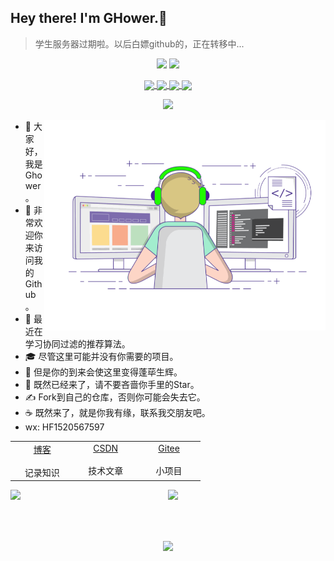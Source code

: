 <h2> Hey there! I'm GHower.👋</h2>

<!-- 
**GHower/GHower** is a ✨ _special_ ✨ repository because its `README.md` (this file) appears on your GitHub profile.

Here are some ideas to get you started:

![Anurag's GitHub stats](https://github-readme-stats.vercel.app/api?username=anuraghazra)

![Anurag's GitHub stats](https://github-readme-stats.vercel.app/api?username=anuraghazra&hide=contribs,prs)

![Anurag's GitHub stats](https://github-readme-stats.vercel.app/api?username=anuraghazra&count_private=true)

![Anurag's GitHub stats](https://github-readme-stats.vercel.app/api?username=anuraghazra&show_icons=true)

![Anurag's GitHub stats](https://github-readme-stats.vercel.app/api?username=GHower&show_icons=true&theme=radical)
-->

> 学生服务器过期啦。以后白嫖github的，正在转移中...

<p align = "center">
    <img src = "https://github-readme-stats.vercel.app/api?username=Ghower&count_private=true&show_icons=true&theme=tokyonight&line_height=27"/>
    <img src = "https://github-readme-stats.vercel.app/api/top-langs/?username=GHower&theme=tokyonight&hide=less,html,css,tsql,Dockerfile,scss,TSQL"/>
</p>

<p align = "center">
    <a href="https://github.com/GHower/ghSmall">
      <img align="center" src="https://github-readme-stats.vercel.app/api/pin/?username=Ghower&repo=ghSmall&theme=tokyonight" />
    </a>
    <a href="https://github.com/GHower/CfNovel">
      <img align="center" src="https://github-readme-stats.vercel.app/api/pin/?username=Ghower&repo=CfNovel&theme=tokyonight" />
    </a>
    <a href="https://github.com/GHower/leetcodeLearn">
      <img align="center" src="https://github-readme-stats.vercel.app/api/pin/?username=Ghower&repo=leetcodeLearn&theme=tokyonight" />
    </a>
     <a href="https://github.com/GHower/hower-hotel">
      <img align="center" src="https://github-readme-stats.vercel.app/api/pin/?username=Ghower&repo=hower-hotel&theme=tokyonight" />
    </a>
</p>

<p align = "center">
 <img src="https://activity-graph.herokuapp.com/graph?username=Ghower&theme=redical">
</p>

<img align="right" alt="GIF" src="https://raw.githubusercontent.com/devSouvik/devSouvik/master/gif3.gif" width="450"/>


- 🔭 大家好，我是Ghower。
- 🤔 非常欢迎你来访问我的Github。
- 🌱 最近在学习协同过滤的推荐算法。
- 🎓 尽管这里可能并没有你需要的项目。
- 💼 但是你的到来会使这里变得蓬荜生辉。
- 🌱 既然已经来了，请不要吝啬你手里的Star。
- ✍ Fork到自己的仓库，否则你可能会失去它。
- ☕ 既然来了，就是你我有缘，联系我交朋友吧。
- wx: HF1520567597 

<table>
  <tbody>
    <tr valign="top">
      <td width="23%" align="center">
       <a href="https://ghower.github.io">博客</a>
       <br><br>
       记录知识
      </td>
      <td width="23%" align="center">
       <a href="https://blog.csdn.net/weixin_40877427?spm=1000.2115.3001.5343">CSDN</a>
       <br><br>
       技术文章
     </td>
      <td width="23%" align="center">
       <a href="https://gitee.com/GHower">Gitee</a>
       <br><br>
       小项目
     </td>
    </tr>
  </tbody>
</table>

<p align = "center">
  <img align = "left" src = "https://github-readme-streak-stats.herokuapp.com/?user=Ghower&theme=tokyonight" width="45%">
  <img align = "right" src = "https://github-profile-trophy.vercel.app/?username=Ghower&theme=tokyonight" width="50%" >
</p>

<br><br><br><br>
<p align = "center" >
  <img src = "https://komarev.com/ghpvc/?username=Ghower" >
</p>
